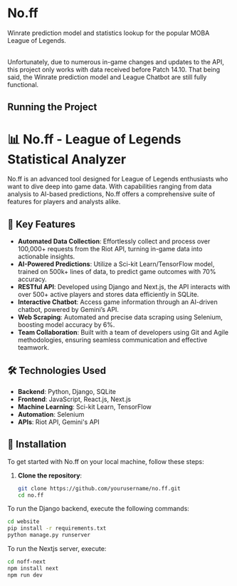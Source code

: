 # No.ff

Winrate prediction model and statistics lookup for the popular MOBA League of Legends.  
<br />

Unfortunately, due to numerous in-game changes and updates to the API, this project only works with data received before Patch 14.10.
That being said, the Winrate prediction model and League Chatbot are still fully functional.
## Running the Project
# 📊 No.ff - League of Legends Statistical Analyzer

No.ff is an advanced tool designed for League of Legends enthusiasts who want to dive deep into game data. With capabilities ranging from data analysis to AI-based predictions, No.ff offers a comprehensive suite of features for players and analysts alike.

## 🎯 Key Features

- **Automated Data Collection**: Effortlessly collect and process over 100,000+ requests from the Riot API, turning in-game data into actionable insights.
- **AI-Powered Predictions**: Utilize a Sci-kit Learn/TensorFlow model, trained on 500k+ lines of data, to predict game outcomes with 70% accuracy.
- **RESTful API**: Developed using Django and Next.js, the API interacts with over 500+ active players and stores data efficiently in SQLite.
- **Interactive Chatbot**: Access game information through an AI-driven chatbot, powered by Gemini’s API.
- **Web Scraping**: Automated and precise data scraping using Selenium, boosting model accuracy by 6%.
- **Team Collaboration**: Built with a team of developers using Git and Agile methodologies, ensuring seamless communication and effective teamwork.

## 🛠️ Technologies Used

- **Backend**: Python, Django, SQLite
- **Frontend**: JavaScript, React.js, Next.js
- **Machine Learning**: Sci-kit Learn, TensorFlow
- **Automation**: Selenium
- **APIs**: Riot API, Gemini's API

## 🚀 Installation

To get started with No.ff on your local machine, follow these steps:

1. **Clone the repository**:
   ```bash
   git clone https://github.com/yourusername/no.ff.git
   cd no.ff

To run the Django backend, execute the following commands:

```sh
cd website
pip install -r requirements.txt
python manage.py runserver
```

To run the Nextjs server, execute: 
```sh
cd noff-next
npm install next
npm run dev
```
